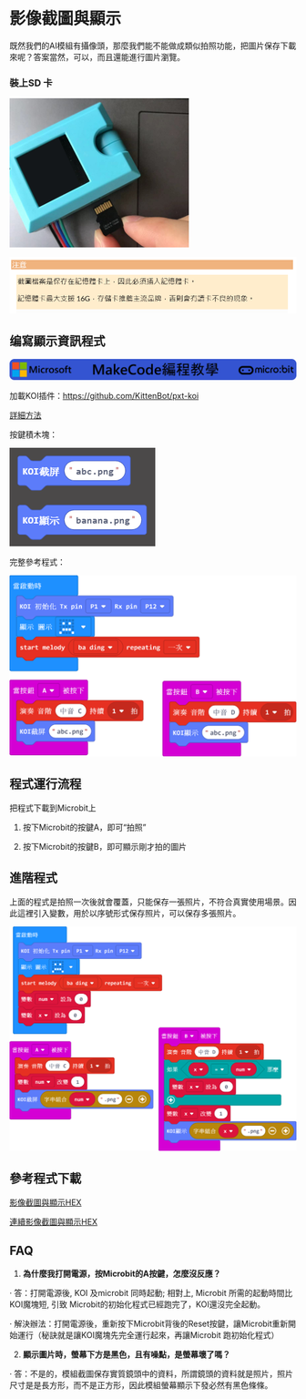 # **影像截圖與顯示**

既然我們的AI模組有攝像頭，那麼我們能不能做成類似拍照功能，把圖片保存下載來呢？答案當然，可以，而且還能進行圖片瀏覽。



### 裝上SD 卡

 ![](KOI04/02-1.png)

![](KOI04/01.png)

 

## 编寫顯示資訊程式

![](../../modules/images/mcbanner.png)

加載KOI插件：https://github.com/KittenBot/pxt-koi

[詳細方法](https://kittenbothk.readthedocs.io/en/latest/functional%20module/AI%20Cam/makecodeQs.html)

按鍵積木塊：

  ![](KOI04/06.png)



完整參考程式：

 ![](KOI04/03.png)





## **程式運行流程**

把程式下載到Microbit上

1. 按下Microbit的按鍵A，即可“拍照” 

2. 按下Microbit的按鍵B，即可顯示剛才拍的圖片

   

## 進階程式

上面的程式是拍照一次後就會覆蓋，只能保存一張照片，不符合真實使用場景。因此這裡引入變數，用於以序號形式保存照片，可以保存多張照片。

![](KOI04/05.png)

## 參考程式下載

[影像截圖與顯示HEX](https://bit.ly/KOIPicCaptureAndShowHex)

[連續影像截圖與顯示HEX](https://bit.ly/KOIConsCapandShowPic)



## FAQ

1. **為什麼我打開電源，按Microbit的A按鍵，怎麼沒反應？**

·    答：打開電源後, KOI 及microbit 同時起動; 相對上, Microbit 所需的起動時間比KOI魔塊短, 引致 Microbit的初始化程式已經跑完了，KOI還沒完全起動。

·    解決辦法：打開電源後，重新按下Microbit背後的Reset按鍵，讓Microbit重新開始運行（秘訣就是讓KOI魔塊先完全運行起來，再讓Microbit 跑初始化程式）



2. **顯示圖片時，螢幕下方是黑色，且有噪點，是螢幕壞了嗎？**

·    答：不是的，模組截圖保存實質鏡頭中的資料，所謂鏡頭的資料就是照片，照片尺寸是是長方形，而不是正方形，因此模組螢幕顯示下發必然有黑色條條。


